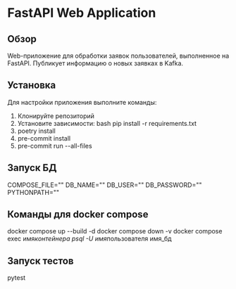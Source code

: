 # FastAPI Web Application

## Обзор

Web-приложение для обработки заявок пользователей, выполненное на FastAPI. 
Публикует информацию о новых заявках в Kafka.

## Установка

Для настройки приложения выполните команды:

1. Клонируйте репозиторий
2. Установите зависимости: bash pip install -r requirements.txt
3. poetry install
4. pre-commit install
5. pre-commit run --all-files

## Запуск БД

COMPOSE_FILE=""
DB_NAME=""
DB_USER=""
DB_PASSWORD=""
PYTHONPATH=""

## Команды для docker compose

docker compose up --build -d
docker compose down -v
docker compose exec имя*контейнера psql -U имя*пользователя имя_бд

## Запуск тестов

pytest
